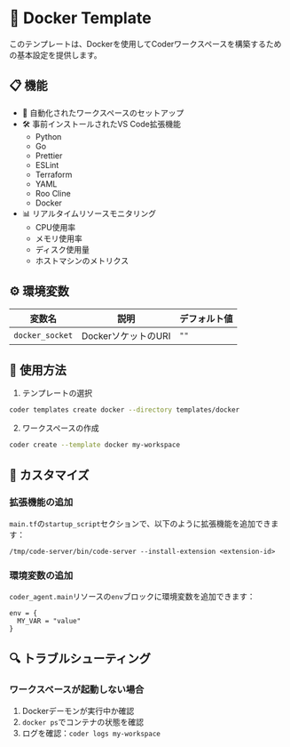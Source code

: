 # 🐳 Docker Template

このテンプレートは、Dockerを使用してCoderワークスペースを構築するための基本設定を提供します。

## 📋 機能

- 🔧 自動化されたワークスペースのセットアップ
- 🛠️ 事前インストールされたVS Code拡張機能
  - Python
  - Go
  - Prettier
  - ESLint
  - Terraform
  - YAML
  - Roo Cline
  - Docker
- 📊 リアルタイムリソースモニタリング
  - CPU使用率
  - メモリ使用率
  - ディスク使用量
  - ホストマシンのメトリクス

## ⚙️ 環境変数

| 変数名 | 説明 | デフォルト値 |
|--------|------|------------|
| `docker_socket` | DockerソケットのURI | `""` |

## 🚀 使用方法

1. テンプレートの選択
```bash
coder templates create docker --directory templates/docker
```

2. ワークスペースの作成
```bash
coder create --template docker my-workspace
```

## 📝 カスタマイズ

### 拡張機能の追加
`main.tf`の`startup_script`セクションで、以下のように拡張機能を追加できます：

```hcl
/tmp/code-server/bin/code-server --install-extension <extension-id>
```

### 環境変数の追加
`coder_agent.main`リソースの`env`ブロックに環境変数を追加できます：

```hcl
env = {
  MY_VAR = "value"
}
```

## 🔍 トラブルシューティング

### ワークスペースが起動しない場合
1. Dockerデーモンが実行中か確認
2. `docker ps`でコンテナの状態を確認
3. ログを確認：`coder logs my-workspace`
